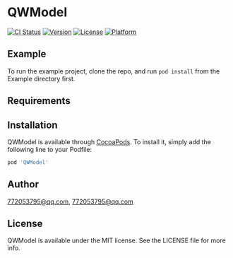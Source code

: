 # QWModel

[![CI Status](https://img.shields.io/travis/772053795@qq.com/QWModel.svg?style=flat)](https://travis-ci.org/772053795@qq.com/QWModel)
[![Version](https://img.shields.io/cocoapods/v/QWModel.svg?style=flat)](https://cocoapods.org/pods/QWModel)
[![License](https://img.shields.io/cocoapods/l/QWModel.svg?style=flat)](https://cocoapods.org/pods/QWModel)
[![Platform](https://img.shields.io/cocoapods/p/QWModel.svg?style=flat)](https://cocoapods.org/pods/QWModel)

## Example

To run the example project, clone the repo, and run `pod install` from the Example directory first.

## Requirements

## Installation

QWModel is available through [CocoaPods](https://cocoapods.org). To install
it, simply add the following line to your Podfile:

```ruby
pod 'QWModel'
```

## Author

772053795@qq.com, 772053795@qq.com

## License

QWModel is available under the MIT license. See the LICENSE file for more info.
